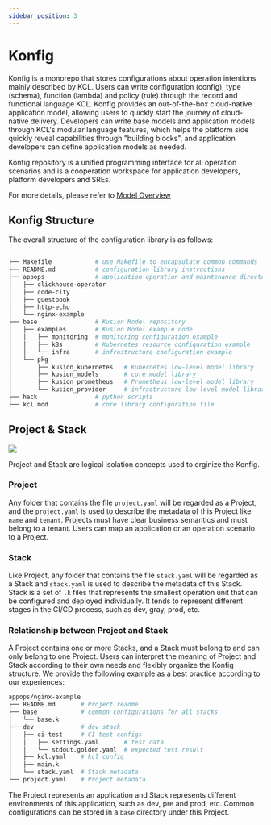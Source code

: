 ```yaml
---
sidebar_position: 3
---
```


# Konfig 

Konfig is a monorepo that stores configurations about operation intentions mainly described by KCL. Users can write configuration (config), type (schema), function (lambda) and policy (rule) through the record and functional language KCL. Konfig provides an out-of-the-box cloud-native application model, allowing users to quickly start the journey of cloud-native delivery. Developers can write base models and application models through KCL's modular language features, which helps the platform side quickly reveal capabilities through "building blocks", and application developers can define application models as needed.

Konfig repository is a unified programming interface for all operation scenarios and is a cooperation workspace for application developers, platform developers and SREs.

For more details, please refer to [Model Overview](https://KusionStack.io/docs/reference/model/overview)

## Konfig Structure

The overall structure of the configuration library is as follows:

```bash
.
├── Makefile            # use Makefile to encapsulate common commands
├── README.md           # configuration library instructions
├── appops              # application operation and maintenance directory
│   ├── clickhouse-operator
│   ├── code-city
│   ├── guestbook
│   ├── http-echo
│   └── nginx-example
├── base                # Kusion Model repository
│   ├── examples        # Kusion Model example code
│   │   ├── monitoring  # monitoring configuration example
│   │   ├── k8s         # Kubernetes resource configuration example
│   │   └── infra       # infrastructure configuration example
│   └── pkg
│       ├── kusion_kubernetes   # Kubernetes low-level model library
│       ├── kusion_models       # core model library
│       ├── kusion_prometheus   # Prometheus low-level model library
│       └── kusion_provider     # infrastructure low-level model library
├── hack                # python scripts
└── kcl.mod             # core library configuration file
```

## Project & Stack
![](/img/docs/user_docs/concepts/project-stack.png)

Project and Stack are logical isolation concepts used to orginize the Konfig.
### Project

Any folder that contains the file `project.yaml` will be regarded as a Project, and the `project.yaml` is used to describe the metadata of this Project like `name` and `tenant`. Projects must have clear business semantics and must belong to a tenant. Users can map an application or an operation scenario to a Project.

### Stack

Like Project, any folder that contains the file `stack.yaml` will be regarded as a Stack and `stack.yaml` is used to describe the metadata of this Stack. Stack is a set of `.k` files that represents the smallest operation unit that can be configured and deployed individually. It tends to represent different stages in the CI/CD process, such as dev, gray, prod, etc.

### Relationship between Project and Stack

A Project contains one or more Stacks, and a Stack must belong to and can only belong to one Project. Users can interpret the meaning of Project and Stack according to their own needs and flexibly organize the Konfig structure. We provide the following example as a best practice according to our experiences:

```bash
appops/nginx-example
├── README.md       # Project readme
├── base            # common configurations for all stacks
│   └── base.k      
├── dev             # dev stack 
│   ├── ci-test     # CI test configs
│   │   ├── settings.yaml       # test data 
│   │   └── stdout.golden.yaml  # expected test result
│   ├── kcl.yaml    # kcl config
│   ├── main.k      
│   └── stack.yaml  # Stack metadata
└── project.yaml    # Project metadata
```

The Project represents an application and Stack represents different environments of this application, such as dev, pre and prod, etc. Common configurations can be stored in a `base` directory under this Project.


